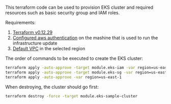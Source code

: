 This terraform code can be used to provision EKS cluster and required resources such as basic security group and IAM roles.

Requirements:
1. [Terraform v0.12.29](https://releases.hashicorp.com/terraform/0.12.29/)
2. [Configured aws authentication](https://docs.aws.amazon.com/cli/latest/userguide/cli-configure-quickstart.html) on the mashine that is used to run the infrastructure update
3. [Default VPC](https://docs.aws.amazon.com/vpc/latest/userguide/default-vpc.html) in the selected region

The order of commands to be executed to create the EKS cluster:
```bash
terraform apply -auto-approve -target module.eks-iam -var region=us-east-1
terraform apply -auto-approve -target module.eks-sg -var region=us-east-1
terraform apply -auto-approve -var region=us-east-1
```

When destroying, the cluster should go first:
```bash
terraform destroy -force -target module.eks-sample-cluster
```
